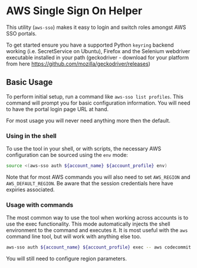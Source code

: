 # AWS Single Sign On Helper

This utility (`aws-sso`) makes it easy to login and switch roles amongst AWS SSO portals.

To get started ensure you have a supported Python `keyring` backend working (i.e. SecretService on
Ubuntu), Firefox and the Selenium webdriver executable installed in your path (geckodriver - download
for your platform from here https://github.com/mozilla/geckodriver/releases)

## Basic Usage

To perform initial setup, run a command like `aws-sso list profiles`. This command will prompt
you for basic configuration information. You will need to have the portal login page URL at hand.

For most usage you will never need anything more then the default.

### Using in the shell

To use the tool in your shell, or with scripts, the necessary AWS configuration can be sourced
using the `env` mode:

```bash
source <(aws-sso auth ${account_name} ${account_profile} env)
```

Note that for most AWS commands you will also need to set `AWS_REGION` and `AWS_DEFAULT_REGION`.
Be aware that the session credentials here have expiries associated.

### Usage with commands

The most common way to use the tool when working across accounts is to use the exec functionality.
This mode automatically injects the shell environment to the command and executes it. It is most
useful with the `aws` command line tool, but will work with anything else too.

```bash
aws-sso auth ${account_name} ${account_profile} exec -- aws codecommit list-repositories
```

You will still need to configure region parameters.
